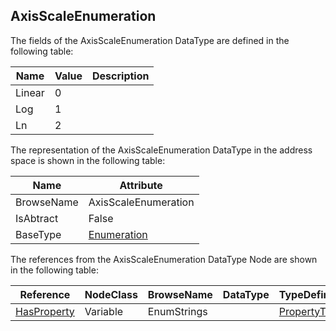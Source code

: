 <!-- datatype -->
## AxisScaleEnumeration
<!-- end of description -->
The fields of the AxisScaleEnumeration DataType are defined in the following table:  

|Name|Value| Description|
|---|---|---|
|Linear|0||
|Log|1||
|Ln|2||

The representation of the AxisScaleEnumeration DataType in the address space is shown in the following table:  

|Name|Attribute|
|---|---|
|BrowseName|AxisScaleEnumeration|
|IsAbtract|False|
|BaseType|[Enumeration](../../../Part3/DataTypes/Enumeration/readme.md)|

The references from the AxisScaleEnumeration DataType Node are shown in the following table:  

|Reference|NodeClass|BrowseName|DataType|TypeDefinition|ModellingRule|
|---|---|---|---|---|---|
|[HasProperty](../../../Part3/ReferenceTypes/HasProperty/readme.md)|Variable|EnumStrings||[PropertyType](../../Part5/VariableTypes/PropertyType/readme.md)|[Mandatory](../../Objects/Mandatory/readme.md)|

